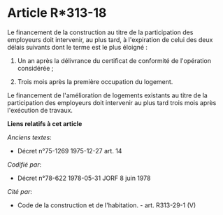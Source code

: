 # Article R*313-18

Le financement de la construction au titre de la participation des employeurs doit intervenir, au plus tard, à l'expiration
de celui des deux délais suivants dont le terme est le plus éloigné :

1. Un an après la délivrance du certificat de conformité de l'opération considérée ;

2. Trois mois après la première occupation du logement.

Le financement de l'amélioration de logements existants au titre de la participation des employeurs doit intervenir au plus
tard trois mois après l'exécution de travaux.

**Liens relatifs à cet article**

_Anciens textes_:

  - Décret n°75-1269 1975-12-27 art. 14

_Codifié par_:

  - Décret n°78-622 1978-05-31 JORF 8 juin 1978

_Cité par_:

  - Code de la construction et de l'habitation. - art. R313-29-1 (V)
